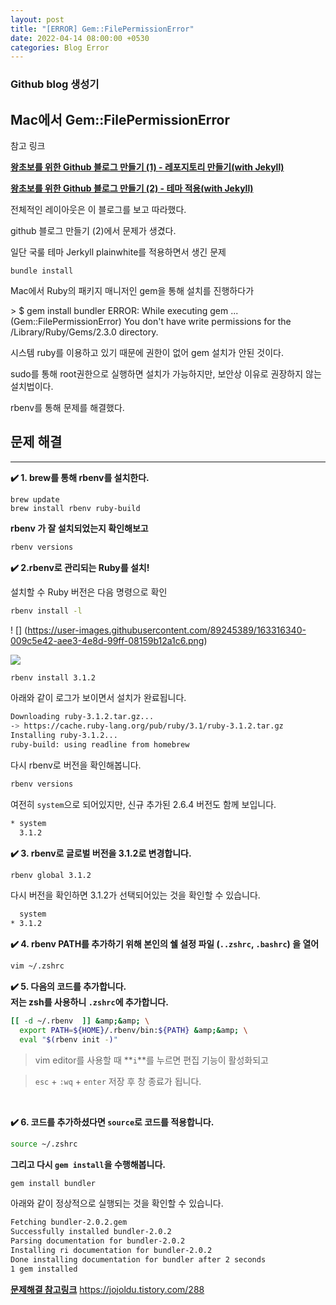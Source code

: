 ```yaml
---
layout: post
title: "[ERROR] Gem::FilePermissionError"
date: 2022-04-14 08:00:00 +0530
categories: Blog Error
---
```


### Github blog 생성기

## **Mac에서 Gem::FilePermissionError**

참고 링크

[**왕초보를 위한 Github 블로그 만들기 (1) - 레포지토리 만들기(with Jekyll)**](https://zeddios.tistory.com/1222)

[**왕초보를 위한 Github 블로그 만들기 (2) - 테마 적용(with Jekyll)**](https://zeddios.tistory.com/1223)

전체적인 레이아웃은 이 블로그를 보고 따라했다.

github 블로그 만들기 (2)에서 문제가 생겼다.

일단 국룰 테마 Jerkyll plainwhite를 적용하면서 생긴 문제

`bundle install`

Mac에서 Ruby의 패키지 매니저인 gem을 통해 설치를 진행하다가

&gt; $ gem install bundler
ERROR: While executing gem ... (Gem::FilePermissionError)
You don't have write permissions for the /Library/Ruby/Gems/2.3.0 directory.

시스템 ruby를 이용하고 있기 때문에 권한이 없어 gem 설치가 안된 것이다.

sudo를 통해 root권한으로 실행하면 설치가 가능하지만, 보안상 이유로 권장하지 않는 설치법이다.

rbenv를 통해 문제를 해결했다.

## 문제 해결

---

**✔️ 1. brew를 통해 rbenv를 설치한다.**

```
brew update
brew install rbenv ruby-build
```

**rbenv 가 잘 설치되었는지 확인해보고**

```bash
rbenv versions
```

**✔️ 2.rbenv로 관리되는 Ruby를 설치!**

설치할 수 Ruby 버전은 다음 명령으로 확인

```bash
rbenv install -l
```

! [] (https://user-images.githubusercontent.com/89245389/163316340-009c5e42-aee3-4e8d-99ff-08159b12a1c6.png)

<img src="https://user-images.githubusercontent.com/89245389/163316340-009c5e42-aee3-4e8d-99ff-08159b12a1c6.png" />

```bash
rbenv install 3.1.2
```

아래와 같이 로그가 보이면서 설치가 완료됩니다.

```bash
Downloading ruby-3.1.2.tar.gz...
-> https://cache.ruby-lang.org/pub/ruby/3.1/ruby-3.1.2.tar.gz
Installing ruby-3.1.2...
ruby-build: using readline from homebrew
```

다시 rbenv로 버전을 확인해봅니다.

```bash
rbenv versions
```

여전히 `system`으로 되어있지만, 신규 추가된 2.6.4 버전도 함께 보입니다.

```bash
* system
  3.1.2
```

**✔️ 3. rbenv로 글로벌 버전을 3.1.2로 변경합니다.**

```bash
rbenv global 3.1.2
```

다시 버전을 확인하면 3.1.2가 선택되어있는 것을 확인할 수 있습니다.

```bash
  system
* 3.1.2
```

**✔️ 4. rbenv PATH를 추가하기 위해 본인의 쉘 설정 파일 (`..zshrc`, `.bashrc`) 을 열어**

```bash
vim ~/.zshrc
```

**✔️ 5. 다음의 코드를 추가합니다.  
저는 zsh를 사용하니 `.zshrc`에 추가합니다.**

```bash
[[ -d ~/.rbenv  ]] &amp;&amp; \
  export PATH=${HOME}/.rbenv/bin:${PATH} &amp;&amp; \
  eval "$(rbenv init -)"
```

> vim editor를 사용할 때 **`i`**를 누르면 편집 기능이 활성화되고

> `esc` + `:wq` + `enter` 저장 후 창 종료가 됩니다.

<br />

**✔️ 6. 코드를 추가하셨다면 `source`로 코드를 적용합니다.**

```bash
source ~/.zshrc
```

**그리고 다시 `gem install`을 수행해봅니다.**

```bash
gem install bundler
```

아래와 같이 정상적으로 실행되는 것을 확인할 수 있습니다.

```bash
Fetching bundler-2.0.2.gem
Successfully installed bundler-2.0.2
Parsing documentation for bundler-2.0.2
Installing ri documentation for bundler-2.0.2
Done installing documentation for bundler after 2 seconds
1 gem installed
```

[**문제해결 참고링크**](https://jojoldu.tistory.com/288) https://jojoldu.tistory.com/288
